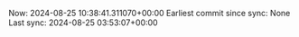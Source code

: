 Now: 2024-08-25 10:38:41.311070+00:00 Earliest commit since sync: None Last sync: 2024-08-25 03:53:07+00:00
